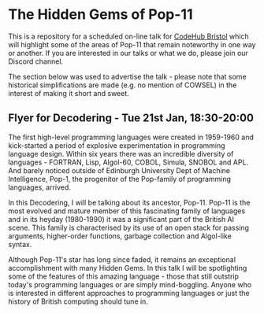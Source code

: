 # The Hidden Gems of Pop-11

This is a repository for a scheduled on-line talk for [CodeHub Bristol](https://codehub.org.uk)
which will highlight some of the areas of Pop-11 that remain noteworthy in
one way or another. If you are interested in our talks or what we do, please
join our Discord channel.

The section below was used to advertise the talk - please note that some
historical simplifications are made (e.g. no mention of COWSEL) in the
interest of making it short and sweet.

## Flyer for Decodering - Tue 21st Jan, 18:30-20:00

The first high-level programming languages were created in 1959-1960 and
kick-started a period of explosive experimentation in programming language
design. Within six years there was an incredible diversity of languages -
FORTRAN, Lisp, Algol-60, COBOL, Simula, SNOBOL and APL. And barely noticed
outside of Edinburgh University Dept of Machine Intelligence, Pop-1, the
progenitor of the Pop-family of programming languages, arrived. 

In this Decodering, I will be talking about its ancestor, Pop-11. Pop-11 is the
most evolved and mature member of this fascinating family of languages and in
its heyday (1980-1990) it was a significant part of the British AI scene. This
family is characterised by its use of an open stack for passing arguments,
higher-order functions, garbage collection and Algol-like syntax.

Although Pop-11's star has long since faded, it remains an exceptional
accomplishment with many Hidden Gems. In this talk I will be spotlighting some
of the features of this amazing language - those that still outstrip today's
programming languages or are simply mind-boggling. Anyone who is interested in
different approaches to programming languages or just the history of British
computing should tune in.
